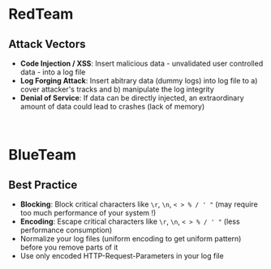 # RedTeam

## Attack Vectors
- **Code Injection / XSS**: Insert malicious data - unvalidated user controlled data - into a log file
- **Log Forging Attack**: Insert abitrary data (dummy logs) into log file to a) cover attacker's tracks and b) manipulate the log integrity
- **Denial of Service**: If data can be directly injected, an extraordinary amount of data could lead to crashes (lack of memory)


<br />

# BlueTeam

## Best Practice
- **Blocking**: Block critical characters like `\r`, `\n`, `< > % / ' "` (may require too much performance of your system !)
- **Encoding**: Escape critical characters like `\r`, `\n`, `< > % / ' "` (less performance consumption)
- Normalize your log files (uniform encoding to get uniform pattern) before you remove parts of it
- Use only encoded HTTP-Request-Parameters in your log file 
